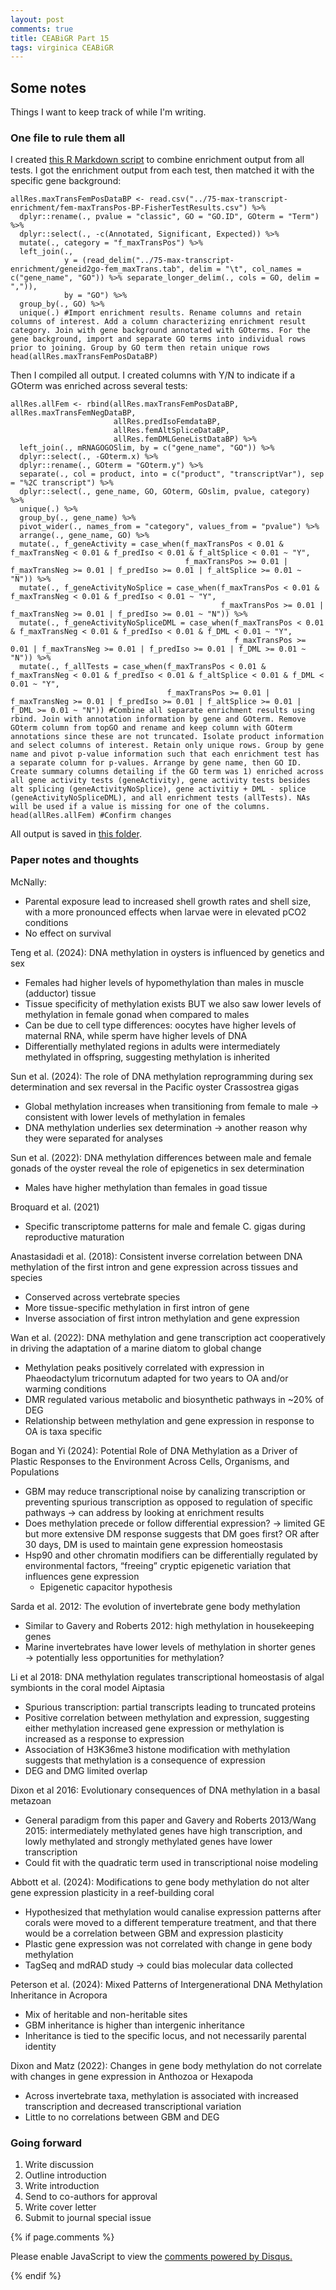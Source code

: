 ```yaml
---
layout: post
comments: true
title: CEABiGR Part 15
tags: virginica CEABiGR
---
```


## Some notes

Things I want to keep track of while I'm writing.

### One file to rule them all

I created [this R Markdown script](https://github.com/sr320/ceabigr/blob/main/code/98-enrichment-result-compilation.Rmd) to combine enrichment output from all tests. I got the enrichment output from each test, then matched it with the specific gene background:

```
allRes.maxTransFemPosDataBP <- read.csv("../75-max-transcript-enrichment/fem-maxTransPos-BP-FisherTestResults.csv") %>%
  dplyr::rename(., pvalue = "classic", GO = "GO.ID", GOterm = "Term") %>%
  dplyr::select(., -c(Annotated, Significant, Expected)) %>%
  mutate(., category = "f_maxTransPos") %>%
  left_join(.,
            y = (read_delim("../75-max-transcript-enrichment/geneid2go-fem_maxTrans.tab", delim = "\t", col_names = c("gene_name", "GO")) %>% separate_longer_delim(., cols = GO, delim = ",")),
            by = "GO") %>%
  group_by(., GO) %>%
  unique(.) #Import enrichment results. Rename columns and retain columns of interest. Add a column characterizing enrichment result category. Join with gene background annotated with GOterms. For the gene background, import and separate GO terms into individual rows prior to joining. Group by GO term then retain unique rows
head(allRes.maxTransFemPosDataBP)
```

Then I compiled all output. I created columns with Y/N to indicate if a GOterm was enriched across several tests:

```
allRes.allFem <- rbind(allRes.maxTransFemPosDataBP, allRes.maxTransFemNegDataBP,
                       allRes.predIsoFemdataBP,
                       allRes.femAltSpliceDataBP,
                       allRes.femDMLGeneListDataBP) %>%
  left_join(., mRNAGOGOSlim, by = c("gene_name", "GO")) %>%
  dplyr::select(., -GOterm.x) %>%
  dplyr::rename(., GOterm = "GOterm.y") %>%
  separate(., col = product, into = c("product", "transcriptVar"), sep = "%2C transcript") %>%
  dplyr::select(., gene_name, GO, GOterm, GOslim, pvalue, category) %>%
  unique(.) %>%
  group_by(., gene_name) %>%
  pivot_wider(., names_from = "category", values_from = "pvalue") %>%
  arrange(., gene_name, GO) %>%
  mutate(., f_geneActivity = case_when(f_maxTransPos < 0.01 & f_maxTransNeg < 0.01 & f_predIso < 0.01 & f_altSplice < 0.01 ~ "Y",
                                       f_maxTransPos >= 0.01 | f_maxTransNeg >= 0.01 | f_predIso >= 0.01 | f_altSplice >= 0.01 ~ "N")) %>%
  mutate(., f_geneActivityNoSplice = case_when(f_maxTransPos < 0.01 & f_maxTransNeg < 0.01 & f_predIso < 0.01 ~ "Y",
                                               f_maxTransPos >= 0.01 | f_maxTransNeg >= 0.01 | f_predIso >= 0.01 ~ "N")) %>%
  mutate(., f_geneActivityNoSpliceDML = case_when(f_maxTransPos < 0.01 & f_maxTransNeg < 0.01 & f_predIso < 0.01 & f_DML < 0.01 ~ "Y",
                                                  f_maxTransPos >= 0.01 | f_maxTransNeg >= 0.01 | f_predIso >= 0.01 | f_DML >= 0.01 ~ "N")) %>%
  mutate(., f_allTests = case_when(f_maxTransPos < 0.01 & f_maxTransNeg < 0.01 & f_predIso < 0.01 & f_altSplice < 0.01 & f_DML < 0.01 ~ "Y",
                                   f_maxTransPos >= 0.01 | f_maxTransNeg >= 0.01 | f_predIso >= 0.01 | f_altSplice >= 0.01 | f_DML >= 0.01 ~ "N")) #Combine all separate enrichment results using rbind. Join with annotation information by gene and GOterm. Remove GOterm column from topGO and rename and keep column with GOterm annotations since these are not truncated. Isolate product information and select columns of interest. Retain only unique rows. Group by gene name and pivot p-value information such that each enrichment test has a separate column for p-values. Arrange by gene name, then GO ID. Create summary columns detailing if the GO term was 1) enriched across all gene activity tests (geneActivity), gene activity tests besides alt splicing (geneActivityNoSplice), gene activitiy + DML - splice (geneActivityNoSpliceDML), and all enrichment tests (allTests). NAs will be used if a value is missing for one of the columns.
head(allRes.allFem) #Confirm changes
```

All output is saved in [this folder](https://github.com/sr320/ceabigr/tree/main/output/98-enrichment-result-compilation).

### Paper notes and thoughts

McNally:
- Parental exposure lead to increased shell growth rates and shell size, with a more pronounced effects when larvae were in elevated pCO2 conditions
- No effect on survival

Teng et al. (2024): DNA methylation in oysters is influenced by genetics and sex
- Females had higher levels of hypomethylation than males in muscle (adductor) tissue
- Tissue specificity of methylation exists BUT we also saw lower levels of methylation in female gonad when compared to males
- Can be due to cell type differences: oocytes have higher levels of maternal RNA, while sperm have higher levels of DNA
- Differentially methylated regions in adults were intermediately methylated in offspring, suggesting methylation is inherited

Sun et al. (2024): The role of DNA methylation reprogramming during sex determination and sex reversal in the Pacific oyster Crassostrea gigas
- Global methylation increases when transitioning from female to male → consistent with lower levels of methylation in females
- DNA methylation underlies sex determination → another reason why they were separated for analyses

Sun et al. (2022): DNA methylation differences between male and female gonads of the oyster reveal the role of epigenetics in sex determination
- Males have higher methylation than females in goad tissue

Broquard et al. (2021)
- Specific transcriptome patterns for male and female C. gigas during reproductive maturation

Anastasidadi et al. (2018): Consistent inverse correlation between DNA methylation of the first intron and gene expression across tissues and species
- Conserved across vertebrate species
- More tissue-specific methylation in first intron of gene
- Inverse association of first intron methylation and gene expression

Wan et al. (2022): DNA methylation and gene transcription act cooperatively in driving the adaptation of a marine diatom to global change
- Methylation peaks positively correlated with expression in Phaeodactylum tricornutum adapted for two years to OA and/or warming conditions
- DMR regulated various metabolic and biosynthetic pathways in ~20% of DEG
- Relationship between methylation and gene expression in response to OA is taxa specific

Bogan and Yi (2024): Potential Role of DNA Methylation as a Driver of Plastic Responses to the Environment Across Cells, Organisms, and Populations
- GBM may reduce transcriptional noise by canalizing transcription or preventing spurious transcription as opposed to regulation of specific pathways → can address by looking at enrichment results
- Does methylation precede or follow differential expression? → limited GE but more extensive DM response suggests that DM goes first? OR after 30 days, DM is used to maintain gene expression homeostasis
- Hsp90 and other chromatin modifiers can be differentially regulated by environmental factors, “freeing” cryptic epigenetic variation that influences gene expression
  - Epigenetic capacitor hypothesis

Sarda et al. 2012: The evolution of invertebrate gene body methylation
- Similar to Gavery and Roberts 2012: high methylation in housekeeping genes
- Marine invertebrates have lower levels of methylation in shorter genes → potentially less opportunities for methylation?

Li et al 2018: DNA methylation regulates transcriptional homeostasis of algal symbionts in the coral model Aiptasia
- Spurious transcription: partial transcripts leading to truncated proteins
- Positive correlation between methylation and expression, suggesting either methylation increased gene expression or methylation is increased as a response to expression
- Association of H3K36me3 histone modification with methylation suggests that methylation is a consequence of expression
- DEG and DMG limited overlap

Dixon et al 2016: Evolutionary consequences of DNA methylation in a basal metazoan
- General paradigm from this paper and Gavery and Roberts 2013/Wang 2015: intermediately methylated genes have high transcription, and lowly methylated and strongly methylated genes have lower transcription
- Could fit with the quadratic term used in transcriptional noise modeling

Abbott et al. (2024): Modifications to gene body methylation do not alter gene expression plasticity in a reef-building coral
- Hypothesized that methylation would canalise expression patterns after corals were moved to a different temperature treatment, and that there would be a correlation between GBM and expression plasticity
- Plastic gene expression was not correlated with change in gene body methylation
- TagSeq and mdRAD study → could bias molecular data collected

Peterson et al. (2024): Mixed Patterns of Intergenerational DNA Methylation Inheritance in Acropora
- Mix of heritable and non-heritable sites
- GBM inheritance is higher than intergenic inheritance
- Inheritance is tied to the specific locus, and not necessarily parental identity

Dixon and Matz (2022): Changes in gene body methylation do not correlate with changes in gene expression in Anthozoa or Hexapoda
- Across invertebrate taxa, methylation is associated with increased transcription and decreased transcriptional variation
- Little to no correlations between GBM and DEG

### Going forward

1. Write discussion
5. Outline introduction
6. Write introduction
7. Send to co-authors for approval
8. Write cover letter
8. Submit to journal special issue

{% if page.comments %}

<div id="disqus_thread"></div>
<script>

/**
*  RECOMMENDED CONFIGURATION VARIABLES: EDIT AND UNCOMMENT THE SECTION BELOW TO INSERT DYNAMIC VALUES FROM YOUR PLATFORM OR CMS.
*  LEARN WHY DEFINING THESE VARIABLES IS IMPORTANT: https://disqus.com/admin/universalcode/#configuration-variables*/
/*
var disqus_config = function () {
this.page.url = PAGE_URL;  // Replace PAGE_URL with your page's canonical URL variable
this.page.identifier = PAGE_IDENTIFIER; // Replace PAGE_IDENTIFIER with your page's unique identifier variable
};
*/
(function() { // DON'T EDIT BELOW THIS LINE
var d = document, s = d.createElement('script');
s.src = 'https://the-responsible-grad-student.disqus.com/embed.js';
s.setAttribute('data-timestamp', +new Date());
(d.head || d.body).appendChild(s);
})();
</script>
<noscript>Please enable JavaScript to view the <a href="https://disqus.com/?ref_noscript">comments powered by Disqus.</a></noscript>

{% endif %}

<script id="dsq-count-scr" src="//the-responsible-grad-student.disqus.com/count.js" async></script>
